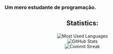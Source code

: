 
### Um mero estudante de programação.

## <p align="center"><strong>Statistics:</strong></p>

<p align="center">
  <img src="https://github-readme-stats.vercel.app/api/top-langs/?username=s&layout=compact&theme=radical" alt="Most Used Languages"/>
  <br>
  <img src="https://github-readme-stats.vercel.app/api?username=SwagMessiah02&show_icons=true&theme=radical&count_private=true" alt="GitHub Stats"/>
  <br>
  <img src="https://github-readme-streak-stats.herokuapp.com/?user=SwagMessiah02&theme=radical" alt="Commit Streak"/>
</p>

